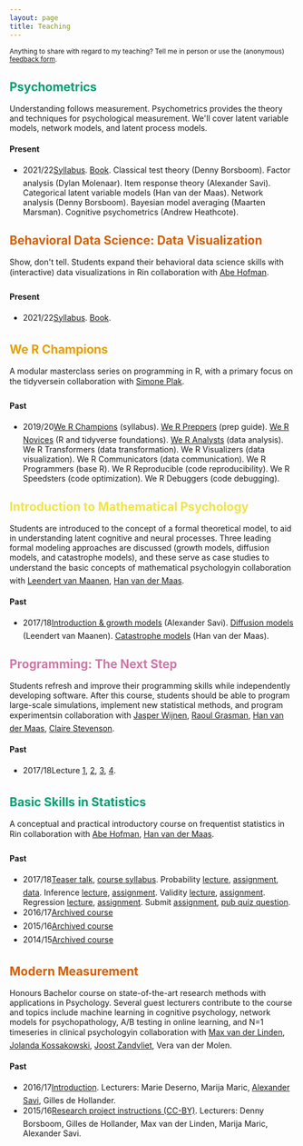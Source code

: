 ```yaml
---
layout: page
title: Teaching
---
```


<p class="message">
<small>
Anything to share with regard to my teaching? Tell me in person or use the (anonymous) <a href="https://docs.google.com/forms/d/e/1FAIpQLSfm1D8cx7JFgaGEBuo3I77qX52TXWkwmuHdcT7F0IxqI9aEhg/viewform">feedback form</a>.
</small>
</p>

<!---
## Disrupting Science

Disruptive innovation, disruptive technologyIn this course, we'll go beyond the buzzword disruption, and follow the 'hype cycle' to gain an understanding of how modern technologies may benefit scientific discovery. In this cycle, we'll learn about various clever techniques, such as machine learning, bandit algorithms, and network analysis, and explore how these can be put to use in various scientific disciplines. However, we'll also discuss the possible costs of disrupting science, find out how to avoid those costs, and weigh costs and benefits.

#### Past

* 18/12/06 <a href="/assets/lectures/2018_IIS_DisruptingScience_TeaserTalk.pdf">Sneak peek</a>
-->

## <font color="#009E73">Psychometrics</font>

Understanding follows measurement. Psychometrics provides the theory and techniques for psychological measurement. We'll cover latent variable models, network models, and latent process models.

#### Present

* 2021/22&#151;[Syllabus](https://studiegids.uva.nl/xmlpages/page/2021-2022-en/search-course/course/91308). [Book](https://doi.org/10.1007/978-3-319-93177-7). Classical test theory (Denny Borsboom). Factor analysis (Dylan Molenaar). Item response theory (Alexander Savi). Categorical latent variable models (Han van der Maas). Network analysis (Denny Borsboom). Bayesian model averaging (Maarten Marsman). Cognitive psychometrics (Andrew Heathcote).

## <font color="#D55E00">Behavioral Data Science: Data Visualization</font>

Show, don't tell. Students expand their behavioral data science skills with (interactive) data visualizations in R&#151;in collaboration with [Abe Hofman](http://www.abehofman.com/).

#### Present

* 2021/22&#151;[Syllabus](https://studiegids.uva.nl/xmlpages/page/2021-2022-en/search-course/course/91468). [Book](https://r4ds.had.co.nz/data-visualisation.html).

## <font color="#E69F00">We R Champions</font>

A modular masterclass series on programming in R, with a primary focus on the tidyverse&#151;in collaboration with [Simone Plak](https://www.researchgate.net/profile/Simone_Plak).

#### Past

* 2019/20&#151;<a href="/assets/lectures/2020_we_r_champions/2020_we_r_champions.html">We R Champions</a> (syllabus). <a href="/assets/lectures/2020_we_r_champions/2020_we_r_preppers.html">We R Preppers</a> (prep guide). <a href="/assets/lectures/2020_we_r_champions/2020_we_r_novices.html">We R Novices</a> (R and tidyverse foundations). <a href="/assets/lectures/2020_we_r_champions/2020_we_r_analysts.html">We R Analysts</a> (data analysis). We R Transformers (data transformation). We R Visualizers (data visualization). We R Communicators (data communication). We R Programmers (base R). We R Reproducible (code reproducibility). We R Speedsters (code optimization). We R Debuggers (code debugging).

## <font color="#F0E442">Introduction to Mathematical Psychology</font>

Students are introduced to the concept of a formal theoretical model, to aid in understanding latent cognitive and neural processes. Three leading formal modeling approaches are discussed (growth models, diffusion models, and catastrophe models), and these serve as case studies to understand the basic concepts of mathematical psychology&#151;in collaboration with [Leendert van Maanen](http://leendertvanmaanen.com/), [Han van der Maas](http://hvandermaas.socsci.uva.nl/Homepage_Han_van_der_Maas/Home.html).

#### Past

* 2017/18&#151;<a href="/assets/lectures/2018_PML_MathematicalPsychology_Week_1.pdf">Introduction & growth models</a> (Alexander Savi). <a href="/assets/lectures/2018_PML_MathematicalPsychology_Week_2_LeendertvMaanen.pdf">Diffusion models</a> (Leendert van Maanen). <a href="/assets/lectures/2018_PML_MathematicalPsychology_Week_3_HanvdMaas.pdf">Catastrophe models</a> (Han van der Maas).

## <font color="#CC79A7">Programming: The Next Step</font>

Students refresh and improve their programming skills while independently developing software. After this course, students should be able to program large-scale simulations, implement new statistical methods, and program experiments&#151;in collaboration with [Jasper Wijnen](https://www.researchgate.net/profile/Jasper_Wijnen), [Raoul Grasman](https://www.researchgate.net/profile/Raoul_Grasman2), [Han van der Maas](http://hvandermaas.socsci.uva.nl/Homepage_Han_van_der_Maas/Home.html), [Claire Stevenson](https://www.researchgate.net/profile/Claire_Stevenson4).

#### Past

* 2017/18&#151;Lecture <a href="/assets/lectures/2018_RM_ProgrammingTNS_Lecture_1.pdf">1</a>, <a href="/assets/lectures/2018_RM_ProgrammingTNS_Lecture_2.pdf">2</a>, <a href="/assets/lectures/2018_RM_ProgrammingTNS_Lecture_3.pdf">3</a>, <a href="/assets/lectures/2018_RM_ProgrammingTNS_Lecture_4.pdf">4</a>.

## <font color="#009E73">Basic Skills in Statistics</font>

A conceptual and practical introductory course on frequentist statistics in R&#151;in collaboration with [Abe Hofman](http://www.abehofman.com/), [Han van der Maas](http://hvandermaas.socsci.uva.nl/Homepage_Han_van_der_Maas/Home.html).

#### Past

* 2017/18&#151;<a href="/assets/lectures/2017_PML_Statistics_Teasertalk.html">Teaser talk</a>, [course syllabus](https://www.dropbox.com/s/aonn0whord2v0p2/PML_Statistics_Syllabus.pdf?dl=0). Probability <a href="/assets/lectures/2017_PML_Statistics_Lecture_1.html">lecture</a>, [assignment](https://www.dropbox.com/s/myckkdk8dg1u0qo/2017_PML_Statistics_Assignment_1.pdf?dl=0), [data](https://www.dropbox.com/s/o7rxutxdhu5z24w/assignment1.Rdata?dl=0). Inference <a href="/assets/lectures/2017_PML_Statistics_Lecture_2.html">lecture</a>, [assignment](https://www.dropbox.com/s/tgtf5nsqcsaaych/2017_PML_Statistics_Assignment_2.pdf?dl=0). Validity <a href="/assets/lectures/2017_PML_Statistics_Lecture_3.html">lecture</a>, [assignment](https://www.dropbox.com/s/r45qf8cwxoal2kd/2017_PML_Statistics_Assignment_3.pdf?dl=0). Regression <a href="/assets/lectures/2017_PML_Statistics_Lecture_4.html">lecture</a>, [assignment](https://www.dropbox.com/s/ybidnql4ncbd3gr/2017_PML_Statistics_Assignment_4.Rmd?dl=0). Submit [assignment](https://aosavi.filepiper.com/pml-statistics/2017), [pub quiz question](https://goo.gl/forms/rFDgmENRFWiHas1l1).
* 2016/17&#151;[Archived course](https://blackboard.uva.nl/webapps/blackboard/content/listContentEditable.jsp?content_id=_6184442_1&course_id=_206922_1&mode=reset)
* 2015/16&#151;[Archived course](https://blackboard.uva.nl/webapps/blackboard/content/listContentEditable.jsp?content_id=_5681594_1&course_id=_189484_1&mode=reset)
* 2014/15&#151;[Archived course](https://blackboard.uva.nl/webapps/blackboard/content/listContent.jsp?course_id=_149364_1&content_id=_4902962_1&mode=reset)

## <font color="#D55E00">Modern Measurement</font>

Honours Bachelor course on state-of-the-art research methods with applications in Psychology. Several guest lecturers contribute to the course and topics include machine learning in cognitive psychology, network models for psychopathology, A/B testing in online learning, and N=1 timeseries in clinical psychology&#151;in collaboration with [Max van der Linden](https://www.uva.nl/en/contact/staff/item/m.a.vanderlinden.html?f=linden), [Jolanda Kossakowski](http://www.jolandakossakowski.eu/), [Joost Zandvliet](https://www.uva.nl/en/contact/staff/item/j.a.agelinkvanrentergemzandvliet.html), Vera van der Molen.

#### Past

* 2016/17&#151;<a href="/assets/lectures/2017_Lecture_MM_Introduction/lecture.html">Introduction</a>. Lecturers: Marie Deserno, Marija Maric, <a href="/assets/lectures/2017_Lecture_MM_ABTesting/lecture.html">Alexander Savi</a>, Gilles de Hollander.
* 2015/16&#151;[Research project instructions (CC-BY)](https://www.oercommons.org/courses/quantify-thyself). Lecturers: Denny Borsboom, Gilles de Hollander, Max van der Linden, Marija Maric, Alexander Savi.
